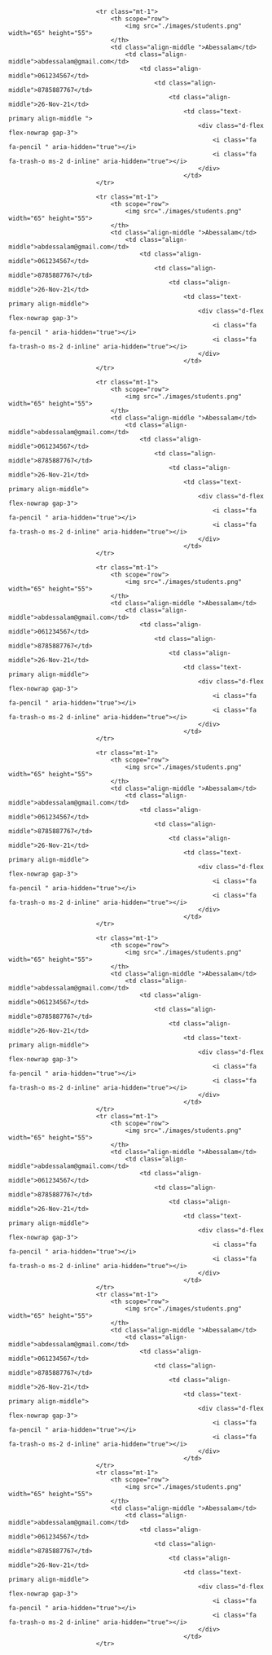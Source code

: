 
                            <tr class="mt-1">
                                <th scope="row">
                                    <img src="./images/students.png"  width="65" height="55">
                                </th>
                                <td class="align-middle ">Abessalam</td>
                                    <td class="align-middle">abdessalam@gmail.com</td>
                                        <td class="align-middle">061234567</td>
                                            <td class="align-middle">8785887767</td>
                                                <td class="align-middle">26-Nov-21</td>
                                                    <td class="text-primary align-middle ">
                                                        <div class="d-flex flex-nowrap gap-3">
                                                            <i class="fa fa-pencil " aria-hidden="true"></i>
                                                            <i class="fa fa-trash-o ms-2 d-inline" aria-hidden="true"></i>
                                                        </div>
                                                    </td>
                            </tr>

                            <tr class="mt-1">
                                <th scope="row">
                                    <img src="./images/students.png"  width="65" height="55">
                                </th>
                                <td class="align-middle ">Abessalam</td>
                                    <td class="align-middle">abdessalam@gmail.com</td>
                                        <td class="align-middle">061234567</td>
                                            <td class="align-middle">8785887767</td>
                                                <td class="align-middle">26-Nov-21</td>
                                                    <td class="text-primary align-middle">
                                                        <div class="d-flex flex-nowrap gap-3">
                                                            <i class="fa fa-pencil " aria-hidden="true"></i>
                                                            <i class="fa fa-trash-o ms-2 d-inline" aria-hidden="true"></i>
                                                        </div>
                                                    </td>
                            </tr>
                            
                            <tr class="mt-1">
                                <th scope="row">
                                    <img src="./images/students.png"  width="65" height="55">
                                </th>
                                <td class="align-middle ">Abessalam</td>
                                    <td class="align-middle">abdessalam@gmail.com</td>
                                        <td class="align-middle">061234567</td>
                                            <td class="align-middle">8785887767</td>
                                                <td class="align-middle">26-Nov-21</td>
                                                    <td class="text-primary align-middle">
                                                        <div class="d-flex flex-nowrap gap-3">
                                                            <i class="fa fa-pencil " aria-hidden="true"></i>
                                                            <i class="fa fa-trash-o ms-2 d-inline" aria-hidden="true"></i>
                                                        </div>
                                                    </td>
                            </tr>
                            
                            <tr class="mt-1">
                                <th scope="row">
                                    <img src="./images/students.png"  width="65" height="55">
                                </th>
                                <td class="align-middle ">Abessalam</td>
                                    <td class="align-middle">abdessalam@gmail.com</td>
                                        <td class="align-middle">061234567</td>
                                            <td class="align-middle">8785887767</td>
                                                <td class="align-middle">26-Nov-21</td>
                                                    <td class="text-primary align-middle">
                                                        <div class="d-flex flex-nowrap gap-3">
                                                            <i class="fa fa-pencil " aria-hidden="true"></i>
                                                            <i class="fa fa-trash-o ms-2 d-inline" aria-hidden="true"></i>
                                                        </div>
                                                    </td>
                            </tr>
                            
                            <tr class="mt-1">
                                <th scope="row">
                                    <img src="./images/students.png"  width="65" height="55">
                                </th>
                                <td class="align-middle ">Abessalam</td>
                                    <td class="align-middle">abdessalam@gmail.com</td>
                                        <td class="align-middle">061234567</td>
                                            <td class="align-middle">8785887767</td>
                                                <td class="align-middle">26-Nov-21</td>
                                                    <td class="text-primary align-middle">
                                                        <div class="d-flex flex-nowrap gap-3">
                                                            <i class="fa fa-pencil " aria-hidden="true"></i>
                                                            <i class="fa fa-trash-o ms-2 d-inline" aria-hidden="true"></i>
                                                        </div>
                                                    </td>
                            </tr>
                            
                            <tr class="mt-1">
                                <th scope="row">
                                    <img src="./images/students.png"  width="65" height="55">
                                </th>
                                <td class="align-middle ">Abessalam</td>
                                    <td class="align-middle">abdessalam@gmail.com</td>
                                        <td class="align-middle">061234567</td>
                                            <td class="align-middle">8785887767</td>
                                                <td class="align-middle">26-Nov-21</td>
                                                    <td class="text-primary align-middle">
                                                        <div class="d-flex flex-nowrap gap-3">
                                                            <i class="fa fa-pencil " aria-hidden="true"></i>
                                                            <i class="fa fa-trash-o ms-2 d-inline" aria-hidden="true"></i>
                                                        </div>
                                                    </td>
                            </tr>
                            <tr class="mt-1">
                                <th scope="row">
                                    <img src="./images/students.png"  width="65" height="55">
                                </th>
                                <td class="align-middle ">Abessalam</td>
                                    <td class="align-middle">abdessalam@gmail.com</td>
                                        <td class="align-middle">061234567</td>
                                            <td class="align-middle">8785887767</td>
                                                <td class="align-middle">26-Nov-21</td>
                                                    <td class="text-primary align-middle">
                                                        <div class="d-flex flex-nowrap gap-3">
                                                            <i class="fa fa-pencil " aria-hidden="true"></i>
                                                            <i class="fa fa-trash-o ms-2 d-inline" aria-hidden="true"></i>
                                                        </div>
                                                    </td>
                            </tr>
                            <tr class="mt-1">
                                <th scope="row">
                                    <img src="./images/students.png"  width="65" height="55">
                                </th>
                                <td class="align-middle ">Abessalam</td>
                                    <td class="align-middle">abdessalam@gmail.com</td>
                                        <td class="align-middle">061234567</td>
                                            <td class="align-middle">8785887767</td>
                                                <td class="align-middle">26-Nov-21</td>
                                                    <td class="text-primary align-middle">
                                                        <div class="d-flex flex-nowrap gap-3">
                                                            <i class="fa fa-pencil " aria-hidden="true"></i>
                                                            <i class="fa fa-trash-o ms-2 d-inline" aria-hidden="true"></i>
                                                        </div>
                                                    </td>
                            </tr>
                            <tr class="mt-1">
                                <th scope="row">
                                    <img src="./images/students.png"  width="65" height="55">
                                </th>
                                <td class="align-middle ">Abessalam</td>
                                    <td class="align-middle">abdessalam@gmail.com</td>
                                        <td class="align-middle">061234567</td>
                                            <td class="align-middle">8785887767</td>
                                                <td class="align-middle">26-Nov-21</td>
                                                    <td class="text-primary align-middle">
                                                        <div class="d-flex flex-nowrap gap-3">
                                                            <i class="fa fa-pencil " aria-hidden="true"></i>
                                                            <i class="fa fa-trash-o ms-2 d-inline" aria-hidden="true"></i>
                                                        </div>
                                                    </td>
                            </tr>